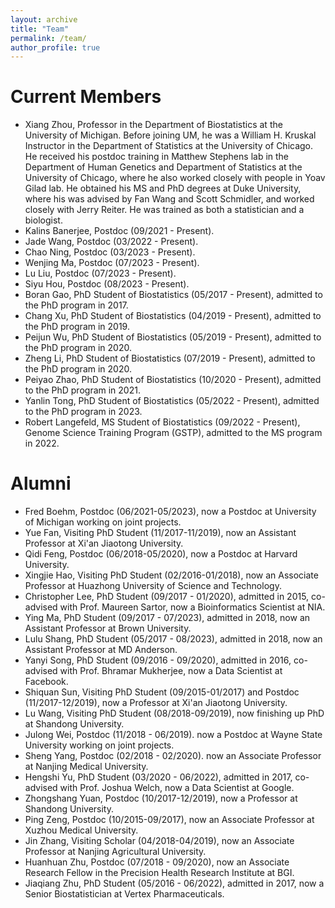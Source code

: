 ```yaml
---
layout: archive
title: "Team"
permalink: /team/
author_profile: true
---
```



Current Members
======
- Xiang Zhou, Professor in the Department of Biostatistics at the University of Michigan. Before joining UM, he was a William H. Kruskal Instructor in the Department of Statistics at the University of Chicago. He received his postdoc training in Matthew Stephens lab in the Department of Human Genetics and Department of Statistics at the University of Chicago, where he also worked closely with people in Yoav Gilad lab. He obtained his MS and PhD degrees at Duke University, where his was advised by Fan Wang and Scott Schmidler, and worked closely with Jerry Reiter. He was trained as both a statistician and a biologist.
- Kalins Banerjee, Postdoc (09/2021 - Present).
- Jade Wang, Postdoc (03/2022 - Present).
- Chao Ning, Postdoc (03/2023 - Present).
- Wenjing Ma, Postdoc (07/2023 - Present).
- Lu Liu, Postdoc (07/2023 - Present).
- Siyu Hou, Postdoc (08/2023 - Present).
- Boran Gao, PhD Student of Biostatistics (05/2017 - Present), admitted to the PhD program in 2017.
- Chang Xu, PhD Student of Biostatistics (04/2019 - Present), admitted to the PhD program in 2019.
- Peijun Wu, PhD Student of Biostatistics (05/2019 - Present), admitted to the PhD program in 2020.
- Zheng Li, PhD Student of Biostatistics (07/2019 - Present), admitted to the PhD program in 2020.
- Peiyao Zhao, PhD Student of Biostatistics (10/2020 - Present), admitted to the PhD program in 2021.
- Yanlin Tong, PhD Student of Biostatistics (05/2022 - Present), admitted to the PhD program in 2023.
- Robert Langefeld, MS Student of Biostatistics (09/2022 - Present), Genome Science Training Program (GSTP), admitted to the MS program in 2022.

Alumni
======
- Fred Boehm, Postdoc (06/2021-05/2023), now a Postdoc at University of Michigan working on joint projects.
- Yue Fan, Visiting PhD Student (11/2017-11/2019), now an Assistant Professor at Xi'an Jiaotong University.
- Qidi Feng, Postdoc (06/2018-05/2020), now a Postdoc at Harvard University.
- Xingjie Hao, Visiting PhD Student (02/2016-01/2018), now an Associate Professor at Huazhong University of Science and Technology.
- Christopher Lee, PhD Student (09/2017 - 01/2020), admitted in 2015, co-advised with Prof. Maureen Sartor, now a Bioinformatics Scientist at NIA.
- Ying Ma, PhD Student (09/2017 - 07/2023), admitted in 2018, now an Assistant Professor at Brown University.
- Lulu Shang, PhD Student (05/2017 - 08/2023), admitted in 2018, now an Assistant Professor at MD Anderson.
- Yanyi Song, PhD Student (09/2016 - 09/2020), admitted in 2016, co-advised with Prof. Bhramar Mukherjee, now a Data Scientist at Facebook.
- Shiquan Sun, Visiting PhD Student (09/2015-01/2017) and Postdoc (11/2017-12/2019), now a Professor at Xi'an Jiaotong University.
- Lu Wang, Visiting PhD Student (08/2018-09/2019), now finishing up PhD at Shandong University.
- Julong Wei, Postdoc (11/2018 - 06/2019). now a Postdoc at Wayne State University working on joint projects.
- Sheng Yang, Postdoc (02/2018 - 02/2020). now an Associate Professor at Nanjing Medical University.
- Hengshi Yu, PhD Student (03/2020 - 06/2022), admitted in 2017, co-advised with Prof. Joshua Welch, now a Data Scientist at Google.
- Zhongshang Yuan, Postdoc (10/2017-12/2019), now a Professor at Shandong University.
- Ping Zeng, Postdoc (10/2015-09/2017), now an Associate Professor at Xuzhou Medical University.
- Jin Zhang, Visiting Scholar (04/2018-04/2019), now an Associate Professor at Nanjing Agricultural University.
- Huanhuan Zhu, Postdoc (07/2018 - 09/2020), now an Associate Research Fellow in the Precision Health Research Institute at BGI.
- Jiaqiang Zhu, PhD Student (05/2016 - 06/2022), admitted in 2017, now a Senior Biostatistician at Vertex Pharmaceuticals.